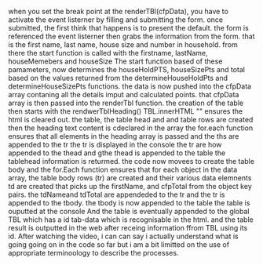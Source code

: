 when you set the break point at the renderTBl(cfpData), you have to activate the event listerner by filling and submitting the form. 
once submitted, the first think that happens is to present the default. 
the form is referenced  the event listerner then grabs the information from the form. that is the first name, last name, house size and number in household. 
from there the start function is called with the firstname, lastName, houseMemebers and houseSize
The start function based of these pamameters, now determines the houseHoldPTS, houseSizePts and total based  on the values returned from the determineHouseHoldPts and determineHouseSizePts functions.
the data is now pushed into the cfpData array contaning all the details imput and calculated points.
that cfpData array is then passed into the renderTbl function. 
the creation of the table then starts with the rendwerTblHeading()
TBL.innerHTML "" ensures the html is cleared out.
the table, the table head and and table rows are created
then the heading text content is cdeclared in the array 
the for.each function ensures that all elements in the heading array is passed and the ths are appended to the tr
the tr is displayed in the console
the tr are how appended to the thead
and gthe thead is appended to the table
the tablehead information is returmed.
the code now movees to create the table body
and the for.Each function ensures that for each object in the data array, 
the table body rows (tr) are created and their various data elemnents td are created that picks up the firstName, and cfpTotal from the object key pairs. 
the tdNameand tdTotal are appendeded to the tr and the tr is appended to the tbody.
the tbody is now appended to the table
the table is ouputted at the console
And the table is eventually appended to the global TBL which has a id tab-data which is recognisable in the html. and the table result is outputted in the web after receing information ffrom TBL using its id.
After watching the video, i can can say i actually understand what is going going on in the code so far but i am a bit limitted on the use of appropriate terminoology to describe the processes. 
